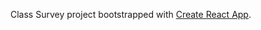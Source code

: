 Class Survey project bootstrapped with [Create React App](https://github.com/facebook/create-react-app).
